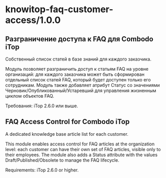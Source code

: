# knowitop-faq-customer-access/1.0.0

## Разграничение доступа к FAQ для Combodo iTop

Собственный список статей в базе знаний для каждого заказчика.

Модуль позволяет разграничить доступ к статьям FAQ на уровне организаций: для каждого заказчика может быть сформирован отдельный список статей FAQ, который будет доступен только его сотрудникам. Модуль также добавляет атрибут Статус со значениями Черновик/Опубликованный/Устаревший для управления жизненным циклом объектов FAQ.

Требования: iTop 2.6.0 или выше.

## FAQ Access Control for Combodo iTop

A dedicated knowledge base article list for each customer.

This module enables access control for FAQ articles at the organization level: each customer can have their own set of FAQ articles, visible only to their employees. The module also adds a Status attribute with the values Draft/Published/Obsolete to manage the FAQ lifecycle.

Requirements: iTop 2.6.0 or higher.
